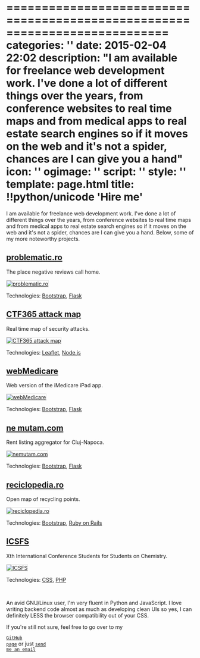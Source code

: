 ===========================================================================
categories: ''
date: 2015-02-04 22:02
description: "I am available for freelance web development work. I've done a lot of different things over the years, from conference websites to real time maps and from medical apps to real estate search engines so if it moves on the web and it's not a spider, chances are I can give you a hand"
icon: ''
ogimage: ''
script: ''
style: ''
template: page.html
title: !!python/unicode 'Hire me'
===========================================================================

<style>
  .img-full {
    border: 1px solid #ddd;
  }
</style>

I am available for freelance web development work. I've done a lot of different things over the years, from conference websites to real time maps and from medical apps to real estate search engines so if it moves on the web and it's not a spider, chances are I can give you a hand. Below, some of my more noteworthy projects.



## <a href="problematic.png" target="_blank">problematic.ro</a> ##

The place negative reviews call home.

<a href="problematic.png" target="_blank"><img class="img-full" src="problematic.png" alt="problematic.ro"></a>

<p class="caption">Technologies: <a href="http://getbootstrap.com/">Bootstrap</a>, <a href="http://flask.pocoo.org/">Flask</a></p>



## <a href="https://ctf365.com/pages/map" target="_blank">CTF365 attack map</a> ##

Real time map of security attacks.

<a href="https://ctf365.com/pages/map" target="_blank"><img class="img-full" src="ctf365.png" alt="CTF365 attack map"></a>

<p class="caption">Technologies: <a href="http://leafletjs.com/">Leaflet</a>, <a href="http://nodejs.org/">Node.js</a></p>



## <a href="webmedicare-full.png" target="_blank">webMedicare</a> ##

Web version of the iMedicare iPad app.

<a href="webmedicare-full.png" target="_blank"><img class="img-full" src="webmedicare.png" alt="webMedicare"></a>

<p class="caption">Technologies: <a href="http://getbootstrap.com/">Bootstrap</a>, <a href="http://flask.pocoo.org/">Flask</a></p>



## <a href="http://nemutam.com/" target="_blank">ne mutam.com</a> ##

Rent listing aggregator for Cluj-Napoca.

<a href="http://nemutam.com/" target="_blank"><img class="img-full" src="nemutam.png" alt="nemutam.com"></a>

<p class="caption">Technologies: <a href="http://getbootstrap.com/">Bootstrap</a>, <a href="http://flask.pocoo.org/">Flask</a></p>



## <a href="reciclopedia.png" target="_blank">reciclopedia.ro</a> ##

Open map of recycling points.

<a href="reciclopedia.png" target="_blank"><img class="img-full" src="reciclopedia.png" alt="reciclopedia.ro"></a>

<p class="caption">Technologies: <a href="http://getbootstrap.com/">Bootstrap</a>, <a href="http://rubyonrails.org/">Ruby on Rails</a></p>



## <a href="icsfs-full.png" target="_blank">ICSFS</a> ##

Xth International Conference Students for Students on Chemistry.

<a href="icsfs-full.png" target="_blank"><img class="img-full" src="icsfs.png" alt="ICSFS"></a>

<p class="caption">Technologies: <a href="css.gif">CSS</a>, <a href="http://php.net/">PHP</a></p>



<br>

An avid GNU/Linux user, I'm very fluent in Python and JavaScript. I love writing backend code almost as much as developing clean UIs so yes, I can definitely LESS the browser compatibility out of your CSS.

If you're still not sure, feel free to go over to my

<a href="https://github.com/g4b1nagy/" target="_blank"><code>GitHub page</code></a> or just <a id="email" href="mailto:gabi_screw_your_spam@helpfulsheep.com"><code>send me an email</code></a>

